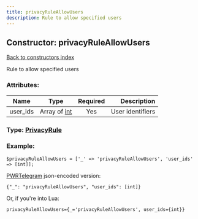 ```yaml
---
title: privacyRuleAllowUsers
description: Rule to allow specified users
---
```

## Constructor: privacyRuleAllowUsers  
[Back to constructors index](index.md)



Rule to allow specified users

### Attributes:

| Name     |    Type       | Required | Description |
|----------|:-------------:|:--------:|------------:|
|user\_ids|Array of [int](../constructors/int.md) | Yes|User identifiers|



### Type: [PrivacyRule](../types/PrivacyRule.md)


### Example:

```
$privacyRuleAllowUsers = ['_' => 'privacyRuleAllowUsers', 'user_ids' => [int]];
```  

[PWRTelegram](https://pwrtelegram.xyz) json-encoded version:

```
{"_": "privacyRuleAllowUsers", "user_ids": [int]}
```


Or, if you're into Lua:  


```
privacyRuleAllowUsers={_='privacyRuleAllowUsers', user_ids={int}}

```


